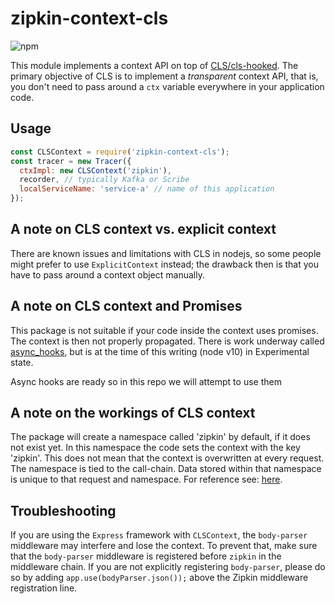 # zipkin-context-cls

![npm](https://img.shields.io/npm/dm/zipkin-context-cls.svg)

This module implements a context API on top of [CLS/cls-hooked](https://github.com/jeff-lewis/cls-hooked).
The primary objective of CLS is to implement a *transparent* context API, that is, you don't need to pass around a `ctx`
variable everywhere in your application code.

## Usage

```javascript
const CLSContext = require('zipkin-context-cls');
const tracer = new Tracer({
  ctxImpl: new CLSContext('zipkin'),
  recorder, // typically Kafka or Scribe
  localServiceName: 'service-a' // name of this application
});
```

## A note on CLS context vs. explicit context

There are known issues and limitations with CLS in nodejs, so some people might prefer to use `ExplicitContext` instead;
the drawback then is that you have to pass around a context object manually.

## A note on CLS context and Promises

This package is not suitable if your code inside the context uses promises. The context is then not properly propagated. There is work underway called [async_hooks](https://nodejs.org/api/async_hooks.html), but is at the time of this writing (node v10) in Experimental state.

Async hooks are ready so in this repo we will attempt to use them

## A note on the workings of CLS context

The package will create a namespace called 'zipkin' by default, if it does not exist yet. In this namespace the code sets the context with the key 'zipkin'. This does not mean that the context is overwritten at every request. The namespace is tied to the call-chain. Data stored within that namespace is unique to that request and namespace. For reference see: [here](https://speakerdeck.com/fredkschott/conquering-asynchronous-context-with-cls?slide=27).

## Troubleshooting

If you are using the `Express` framework with `CLSContext`, the `body-parser` middleware may interfere and lose the context. To prevent that, make sure that the `body-parser` middleware is registered before `zipkin` in the middleware chain. If you are not explicitly registering `body-parser`, please do so by adding `app.use(bodyParser.json());` above the Zipkin middleware registration line.
